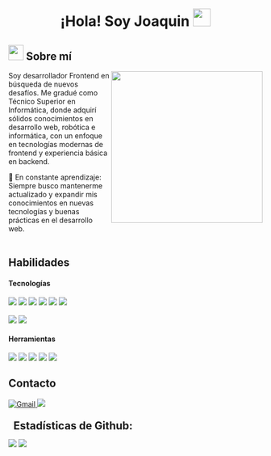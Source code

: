 <h1 align="center"><b>¡Hola! Soy Joaquin </b><img src="https://media.giphy.com/media/hvRJCLFzcasrR4ia7z/giphy.gif" width="35"></h1>

<!-- Acerca de mí -->

## <picture><img src="https://github.com/7oSkaaa/7oSkaaa/blob/main/Images/about_me.gif?raw=true" width=30px></picture> Sobre mí
<picture> <img align="right" src="https://media.giphy.com/media/SWoSkN6DxTszqIKEqv/giphy.gif" width=300px></picture>
<p> Soy desarrollador Frontend en búsqueda de nuevos desafíos. Me gradué como Técnico Superior en Informática, donde adquirí sólidos conocimientos en desarrollo web, robótica e informática, con un enfoque en tecnologías modernas de frontend y experiencia básica en backend. </p>
🌱 En constante aprendizaje: Siempre busco mantenerme actualizado y expandir mis conocimientos en nuevas tecnologías y buenas prácticas en el desarrollo web.
<br> </br>

## Habilidades

<h4> Tecnologías </h4>
<span>
  <img src="https://img.shields.io/badge/javascript-%23323330.svg?style=for-the-badge&logo=javascript&logoColor=%23F7DF1E">
  <img src="https://img.shields.io/badge/typescript-%23007ACC.svg?style=for-the-badge&logo=typescript&logoColor=white">
  <img src="https://img.shields.io/badge/react-%2320232a.svg?style=for-the-badge&logo=react&logoColor=%2361DAFB">
  <img src="https://img.shields.io/badge/Next-black?style=for-the-badge&logo=next.js&logoColor=white">
  <img src="https://img.shields.io/badge/tailwindcss-%2338B2AC.svg?style=for-the-badge&logo=tailwind-css&logoColor=white">
  <img src="https://img.shields.io/badge/bootstrap-%238511FA.svg?style=for-the-badge&logo=bootstrap&logoColor=white">
  <br></br>
  <img src="https://img.shields.io/badge/html5-%23E34F26.svg?style=for-the-badge&logo=html5&logoColor=white">
  <img src="https://img.shields.io/badge/css3-%231572B6.svg?style=for-the-badge&logo=css3&logoColor=white">
</span>

<h4> Herramientas </h4>
<span>
  <img src="https://img.shields.io/badge/figma-%23F24E1E.svg?style=for-the-badge&logo=figma&logoColor=white">
  <img src="https://img.shields.io/badge/git-%23F05033.svg?style=for-the-badge&logo=git&logoColor=white">
  <img src="https://img.shields.io/badge/Trello-%23026AA7.svg?style=for-the-badge&logo=Trello&logoColor=white">
  <img src="https://img.shields.io/badge/Slack-4A154B?style=for-the-badge&logo=slack&logoColor=white">
  <img src="https://img.shields.io/badge/github-%23121011.svg?style=for-the-badge&logo=github&logoColor=white">
</span>
  
## Contacto
<span>
 <a href="mailto:joacarretero4@gmail.com">
  <img src="https://img.shields.io/badge/Gmail-D14836?style=for-the-badge&logo=gmail&logoColor=white" alt="Gmail">
 </a>
 <a href="https://www.linkedin.com/in/joacarretero4/">
  <img src="https://img.shields.io/badge/linkedin-%230077B5.svg?style=for-the-badge&logo=linkedin&logoColor=white">
 </a>
</span>
<br> </br>

<div>
<h2 style="margin: 5px 10px;">Estadísticas de Github:</h2> 

[![](https://github-readme-stats.vercel.app/api?username=JoaquinCarretero&show_icons=true&theme=tokyonight&hide_border=true&locale=en)](https://github.com/JoaquinCarretero)
[![](https://github-readme-streak-stats.herokuapp.com/?user=JoaquinCarretero&theme=material-palenight)](https://github.com/JoaquinCarretero)
</div>




